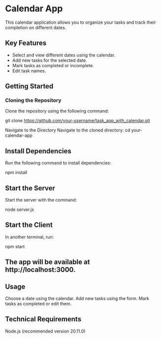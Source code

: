# Calendar App

This calendar application allows you to organize your tasks and track their completion on different dates.

## Key Features

- Select and view different dates using the calendar.
- Add new tasks for the selected date.
- Mark tasks as completed or incomplete.
- Edit task names.

## Getting Started

### Cloning the Repository

Clone the repository using the following command:

git clone https://github.com/your-username/task_app_with_calendar.git

Navigate to the Directory
Navigate to the cloned directory:
cd your-calendar-app

## Install Dependencies

Run the following command to install dependencies:

npm install

## Start the Server

Start the server with the command:

node server.js

## Start the Client

In another terminal, run:

npm start

## The app will be available at http://localhost:3000.

## Usage

Choose a date using the calendar.
Add new tasks using the form.
Mark tasks as completed or edit them.

## Technical Requirements

Node.js (recommended version 20.11.0)
